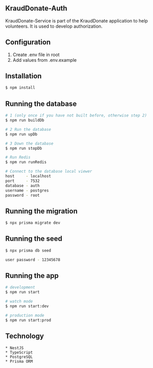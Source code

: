 ## KraudDonate-Auth

KraudDonate-Service is part of the KraudDonate application to help volunteers.
It is used to develop authorization.

## Configuration

1. Create .env file in root
2. Add values from .env.example

## Installation

```bash
$ npm install
```

## Running the database

```bash
# 1 (only once if you have not built before, otherwise step 2)
$ npm run buildDb

# 2 Run the database
$ npm run upDb

# 3 Down the database
$ npm run stopDb

# Run Redis
$ npm run runRedis

# Connect to the database local viewer
host     - localhost
port     - 7532
database - auth
username - postgres
password - root
```

## Running the migration

```bash
$ npx prisma migrate dev
```

## Running the seed

```bash
$ npx prisma db seed

user password - 12345678
```

## Running the app

```bash
# development
$ npm run start

# watch mode
$ npm run start:dev

# production mode
$ npm run start:prod
```

## Technology

    * NestJS
    * TypeScript
    * PostgreSQL
    * Prisma ORM
